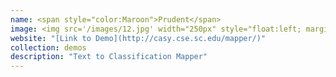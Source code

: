 ```yaml
---
name: <span style="color:Maroon">Prudent</span>
image: <img src='/images/12.jpg' width="250px" style="float:left; margin:0px 20px 0px 0px;">
website: "[Link to Demo](http://casy.cse.sc.edu/mapper/)"
collection: demos
description: "Text to Classification Mapper"
---
```

